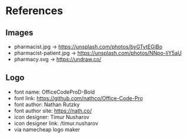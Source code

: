 # References

## Images
* pharmacist.jpg -> https://unsplash.com/photos/byGTytEGjBo
* pharmacist-patient.jpg -> https://unsplash.com/photos/NNpo-liY5aU
* pharmacy.svg -> https://undraw.co/

## Logo
* font name: OfficeCodeProD-Bold
* font link: https://github.com/nathco/Office-Code-Pro
* font author: Nathan Rutzky
* font author site: https://nath.co/
* icon designer: Timur Nusharov
* icon designer link: /timur.nusharov
* via namecheap logo maker
